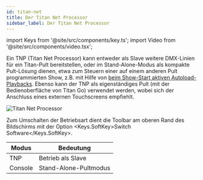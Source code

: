 ```yaml
---
id: titan-net
title: Der Titan Net Processor
sidebar_label: Der Titan Net Processor
---
```


import Keys from '@site/src/components/key.ts';
import Video from '@site/src/components/video.tsx';

Ein TNP (Titan Net Processor) kann entweder als Slave weitere DMX-Linien
für ein Titan-Pult bereitstellen, oder im Stand-Alone-Modus als kompakte
Pult-Lösung dienen, etwa zum Steuern einer auf einem anderen Pult
programmierten Show, z.B. mit Hilfe von [beim Show-Start aktiven
Autoload-Playbacks](cues/playback-options.md#run-on-startup).
Ebenso kann der TNP als eigenständiges Pult (mit der Bedienoberfläche von Titan Go)
verwendet werden, wobei sich der Anschluss eines externen Touchscreens
empfiehlt.

![Titan Net Processor](/docs/images/Titan-Net-Processor.jpeg)

Zum Umschalten der Betriebsart dient die Toolbar am oberen Rand des
Bildschirms mit der Option <Keys.SoftKey>Switch Software</Keys.SoftKey>.

Modus | Bedeutung
--- | ---
TNP | Betrieb als Slave
Console | Stand-Alone-Pultmodus
